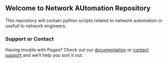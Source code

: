## Welcome to Network AUtomation Repository

This repository will contain python scripts related to network automation or usefull to network engineers.






### Support or Contact

Having trouble with Pages? Check out our [documentation](https://docs.github.com/categories/github-pages-basics/) or [contact support](https://github.com/contact) and we’ll help you sort it out.
